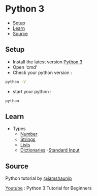 # Python 3
* [Setup](##Setup)
* [Learn](##Learn)
* [Source](##Source)

## Setup
- Install the latest version [Python 3](https://www.python.org/downloads/)
- Open 'cmd'
- Check your python version :
```bash
python -V
```
- start your python :
```bash
python
```

## Learn
- Types 
   - [Number](https://github.com/0732sta/starter-python/blob/master/numbers.py)
   - [Strings](https://github.com/0732sta/starter-python/blob/master/strings.py)
   - [Lists](https://github.com/0732sta/starter-python/blob/master/lists.py)
   - [Dictionaries](https://github.com/0732sta/starter-python/blob/master/dictionaries.py)
-[Standard Input](https://github.com/0732sta/starter-python/tree/master/simple-project/standard-input)

## Source
Python tutorial by [@iamshaunjp](https://github.com/iamshaunjp)

[Youtube](https://youtu.be/Ozrduu2W9B8) : Python 3 Tutorial for Beginners
